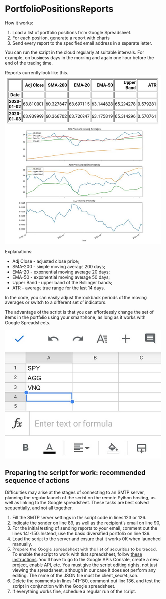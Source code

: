 # PortfolioPositionsReports
How it works: 
1. Load a list of portfolio positions from Google Spreadsheet.
2. For each position, generate a report with charts 
3. Send every report to the specified email address in a separate letter. 

You can run the script in the cloud regularly at suitable intervals. For example, on business days in the morning and again one hour before the end of the trading time.

Reports currently look like this.
![Portfolio position report example](img/Portfolio-Position-Report-1.jpg)

Explanations:
* Adj Close - adjusted close price;
* SMA-200 - simple moving average 200 days;
* EMA-20 - exponential moving average 20 days;
* EMA-50 - exponential moving average 50 days;
* Upper Band - upper band of the Bollinger bands;
* ATR - average true range for the last 14 days. 

In the code, you can easily adjust the lookback periods of the moving averages or switch to a different set of indicators. 

The advantage of the script is that you can effortlessly change the set of items in the portfolio using your smartphone, as long as it works with Google Spreadsheets.

![Portfolio Spreadsheet](img/Porttfolio_Spreadsheet.jpg)

<h2>Preparing the script for work: recommended sequence of actions</h2>

Difficulties may arise at the stages of connecting to an SMTP server, planning the regular launch of the script on the remote Python hosting, as well as linking to the Google spreadsheet. These tasks are best solved sequentially, and not all together.

1. Fill the SMTP server settings in the script code in lines 123 or 126.
2. Indicate the sender on line 89, as well as the recipient's email on line 90,
3. For the initial testing of sending reports to your email, comment out the lines 141-150. Instead, use the basic diversified portfolio on line 136.
4. Load the script to the server and ensure that it works OK when launched manually.
5. Prepare the Google spreadsheet with the list of securities to be traced. To enable the script to work with that spreadsheet, follow [these instructions](https://www.twilio.com/blog/2017/02/an-easy-way-to-read-and-write-to-a-google-spreadsheet-in-python.html). You'll have to go to the Google APIs Console, create a new project, enable API, etc. You must give the script editing rights, not just viewing the spreadsheet, although in our case it does not perform any editing. The name of the JSON file must be client_secret.json. 
6. Delete the comments in lines 141-150, comment out line 136, and test the script in conjunction with the Google spreadsheet.
7. If everything works fine, schedule a regular run of the script.
